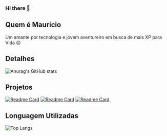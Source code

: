 ### Hi there 👋

## Quem é Mauricio

Um amante por tecnologia e jovem aventureiro em busca de mais XP para Vida 😉

## Detalhes

![Anurag's GitHub stats](https://github-readme-stats.vercel.app/api?username=JMauricioSilva&show_icons=true&theme=radical)

## Projetos

[![Readme Card](https://github-readme-stats.vercel.app/api/pin/?username=JMauricioSilva&repo=ClonTiktok)](https://github.com/anuraghazra/github-readme-stat) [![Readme Card](https://github-readme-stats.vercel.app/api/pin/?username=JMauricioSilva&repo=pag-upload)](https://github.com/anuraghazra/github-readme-stat) [![Readme Card](https://github-readme-stats.vercel.app/api/pin/?username=JMauricioSilva&repo=AnalisePro)](https://github.com/anuraghazra/github-readme-stat)

## Longuagem Utilizadas

![Top Langs](https://github-readme-stats.vercel.app/api/top-langs/?username=JMauricioSilva&layout=compact)


